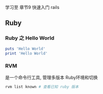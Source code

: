 学习至 章节9 快速入门 rails

## Ruby



### Ruby 之 Hello World
```ruby
puts 'Hello World'
print 'Hello World'
```

### RVM
是一个命令行工具, 管理多版本 Ruby环境和切换
```ruby
rvm list known # 查看已知 ruby 版本
```
